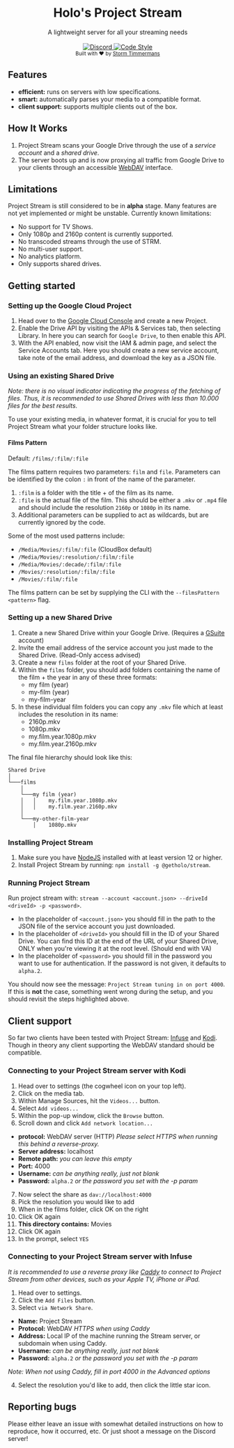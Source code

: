 <h1 align="center">Holo's Project Stream</h1>

<div align="center">
  A lightweight server for all your streaming needs
</div>

<br />

<div align="center">
  <a href="https://discord.gg/WMv7Spp">
    <img src="https://img.shields.io/discord/480480210643451904?label=discord" alt="Discord">
  </a>
  <a href="https://github.com/airbnb/javascript">
    <img src="https://img.shields.io/badge/code%20style-airbnb-ff69b4" alt="Code Style">
  </a>
</div>

<div align="center">
  <sub>
    Built with ❤️ by
    <a href="https://github.com/m-rots">Storm Timmermans</a>
  </sub>
</div>

## Features
- **efficient:** runs on servers with low specifications.
- **smart:** automatically parses your media to a compatible format.
- **client support:** supports multiple clients out of the box.

## How It Works
1. Project Stream scans your Google Drive through the use of a *service account* and a *shared drive*.
2. The server boots up and is now proxying all traffic from Google Drive to your clients through an accessible [WebDAV](http://www.webdav.org/specs/rfc4918.html) interface.

## Limitations
Project Stream is still considered to be in **alpha** stage. Many features are not yet implemented or might be unstable.
Currently known limitations:

- No support for TV Shows.
- Only 1080p and 2160p content is currently supported.
- No transcoded streams through the use of STRM.
- No multi-user support.
- No analytics platform.
- Only supports shared drives.

## Getting started

### Setting up the Google Cloud Project
1. Head over to the [Google Cloud Console](https://console.cloud.google.com) and create a new Project.
2. Enable the Drive API by visiting the APIs & Services tab, then selecting Library. In here you can search for `Google Drive`, to then enable this API.
3. With the API enabled, now visit the IAM & admin page, and select the Service Accounts tab.
Here you should create a new service account, take note of the email address, and download the key as a JSON file.

### Using an existing Shared Drive
*Note: there is no visual indicator indicating the progress of the fetching of files. Thus, it is recommended to use Shared Drives with less than 10.000 files for the best results.*

To use your existing media, in whatever format, it is crucial for you to tell Project Stream what your folder structure looks like.

#### Films Pattern
Default: `/films/:film/:file`

The films pattern requires two parameters: `film` and `file`. Parameters can be identified by the colon `:` in front of the name of the parameter.

1. `:film` is a folder with the title + of the film as its name.
2. `:file` is the actual file of the film. This should be either a `.mkv` or `.mp4` file and should include the resolution `2160p` or `1080p` in its name.
3. Additional parameters can be supplied to act as wildcards, but are currently ignored by the code.

Some of the most used patterns include:
- `/Media/Movies/:film/:file` (CloudBox default)
- `/Media/Movies/:resolution/:film/:file`
- `/Media/Movies/:decade/:film/:file`
- `/Movies/:resolution/:film/:file`
- `/Movies/:film/:file`

The films pattern can be set by supplying the CLI with the `--filmsPattern <pattern>` flag.

### Setting up a new Shared Drive

1. Create a new Shared Drive within your Google Drive. (Requires a [GSuite](https://gsuite.google.com/pricing.html) account)
2. Invite the email address of the service account you just made to the Shared Drive. (Read-Only access advised)
3. Create a new `films` folder at the root of your Shared Drive.
4. Within the `films` folder, you should add folders containing the name of the film + the year in any of these three formats:
    - my film (year)
    - my-film (year)
    - my-film-year
5. In these individual film folders you can copy any `.mkv` file which at least includes the resolution in its name:
    - 2160p.mkv
    - 1080p.mkv
    - my.film.year.1080p.mkv
    - my.film.year.2160p.mkv

The final file hierarchy should look like this:
```
Shared Drive
│
└───films
    │
    └───my film (year)
    │   │    my.film.year.1080p.mkv
    │   │    my.film.year.2160p.mkv
    │
    └───my-other-film-year
        │    1080p.mkv
```

### Installing Project Stream
1. Make sure you have [NodeJS](https://nodejs.org) installed with at least version 12 or higher.
2. Install Project Stream by running: `npm install -g @getholo/stream`.

### Running Project Stream
Run project stream with: `stream --account <account.json> --driveId <driveId> -p <password>`.

- In the placeholder of `<account.json>` you should fill in the path to the JSON file of the service account you just downloaded.
- In the placeholder of `<driveId>` you should fill in the ID of your Shared Drive.
You can find this ID at the end of the URL of your Shared Drive, ONLY when you're viewing it at the root level. (Should end with VA)
- In the placeholder of `<password>` you should fill in the password you want to use for authentication.
If the password is not given, it defaults to `alpha.2`.

You should now see the message: `Project Stream tuning in on port 4000`.
If this is **not** the case, something went wrong during the setup, and you should revisit the steps highlighted above.

## Client support
So far two clients have been tested with Project Stream: [Infuse](https://firecore.com/infuse) and [Kodi](https://kodi.tv).
Though in theory any client supporting the WebDAV standard should be compatible.

### Connecting to your Project Stream server with Kodi
1. Head over to settings (the cogwheel icon on your top left).
2. Click on the media tab.
3. Within Manage Sources, hit the `Videos...` button.
4. Select `Add videos...`
5. Within the pop-up window, click the `Browse` button.
6. Scroll down and click `Add network location...`

- **protocol:** WebDAV server (HTTP)
*Please select HTTPS when running this behind a reverse-proxy.*
- **Server address:** localhost
- **Remote path:** *you can leave this empty*
- **Port:** 4000
- **Username:** *can be anything really, just not blank*
- **Password:** `alpha.2` *or the password you set with the -p param*

7. Now select the share as `dav://localhost:4000`
8. Pick the resolution you would like to add
9. When in the films folder, click OK on the right
10. Click OK again
11. **This directory contains:** Movies
12. Click OK again
13. In the prompt, select `YES`

### Connecting to your Project Stream server with Infuse
*It is recommended to use a reverse proxy like [Caddy](https://caddyserver.com) to connect to Project Stream from other devices, such as your Apple TV, iPhone or iPad.*

1. Head over to settings.
2. Click the `Add Files` button.
3. Select `via Network Share`.

- **Name:** Project Stream
- **Protocol:** WebDAV *HTTPS when using Caddy*
- **Address:** Local IP of the machine running the Stream server, or subdomain when using Caddy.
- **Username:** *can be anything really, just not blank*
- **Password:** `alpha.2` *or the password you set with the -p param*

*Note: When not using Caddy, fill in port 4000 in the Advanced options*

4. Select the resolution you'd like to add, then click the little star icon.

## Reporting bugs
Please either leave an issue with somewhat detailed instructions on how to reproduce, how it occurred, etc.
Or just shoot a message on the Discord server!
